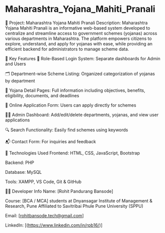 # Maharashtra_Yojana_Mahiti_Pranali
📘 Project: Maharashtra Yojana Mahiti Pranali
Description:
Maharashtra Yojana Mahiti Pranali is an informative web-based system developed to centralize and streamline access to government schemes (yojanas) across various departments in Maharashtra. The platform empowers citizens to explore, understand, and apply for yojanas with ease, while providing an efficient backend for administrators to manage scheme data.

🚀 Key Features
🔐 Role-Based Login System: Separate dashboards for Admin and Users

🗂️ Department-wise Scheme Listing: Organized categorization of yojanas by department

📄 Yojana Detail Pages: Full information including objectives, benefits, eligibility, documents, and deadlines

📝 Online Application Form: Users can apply directly for schemes

🧑‍💼 Admin Dashboard: Add/edit/delete departments, yojanas, and view user applications

🔍 Search Functionality: Easily find schemes using keywords

📬 Contact Form: For inquiries and feedback

🧰 Technologies Used
Frontend: HTML, CSS, JavaScript, Bootstrap

Backend: PHP

Database: MySQL

Tools: XAMPP, VS Code, Git & GitHub

👨‍💻 Developer Info
Name: [Rohit Pandurang Bansode]

Course: [BCA / MCA]
students at
Dnyansagar Institute of Management & Research, Pune
Affiliated to Savitribai Phule Pune University (SPPU)


Email: [rohitbansode.tech@gmail.com]

LinkedIn: [(https://www.linkedin.com/in/rpb16/)]
